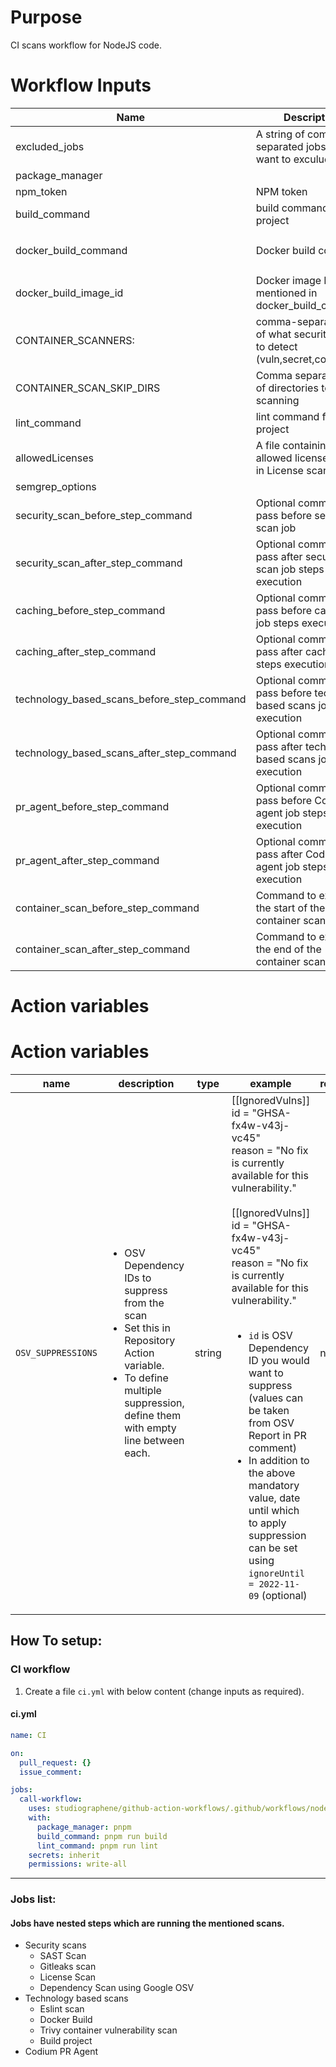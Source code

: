 # Purpose

CI scans workflow for NodeJS code.

# Workflow Inputs

| Name                                       | Description                                                                 | Required | Default                          |
| ------------------------------------------ | --------------------------------------------------------------------------- | -------- | -------------------------------- |
| excluded_jobs                              | A string of comma separated jobs that you want to exculude.                 | no       |                                  |
| package_manager                            |                                                                             | no       | npm                              |
| npm_token                                  | NPM token                                                                   | no       |                                  |
| build_command                              | build command for the project                                               | no       | `npm run build`                  |
| docker_build_command                       | Docker build command                                                        | no       | `docker build -t local:latest .` |
| docker_build_image_id                      | Docker image ID as mentioned in docker_build_command                        | no       | `local:latest`                   |
| CONTAINER_SCANNERS:                        | comma-separated list of what security issues to detect (vuln,secret,config) | no       | `vuln`                           |
| CONTAINER_SCAN_SKIP_DIRS                   | Comma separated list of directories to skip scanning                        | no       |                                  |
| lint_command                               | lint command for the project                                                | no       | `npm run lint`                   |
| allowedLicenses                            | A file containing allowed licenses name in License scan finding             | no       |                                  |
| semgrep_options                            |                                                                             | no       |                                  |
| security_scan_before_step_command          | Optional commands to pass before secuirty scan job                          | no       |                                  |
| security_scan_after_step_command           | Optional commands to pass after secuirty scan job steps execution           | no       |                                  |
| caching_before_step_command                | Optional commands to pass before caching job steps execution                | no       |                                  |
| caching_after_step_command                 | Optional commands to pass after caching job steps execution                 | no       |                                  |
| technology_based_scans_before_step_command | Optional commands to pass before techology based scans job steps execution  | no       |                                  |
| technology_based_scans_after_step_command  | Optional commands to pass after techology based scans job steps execution   | no       |                                  |
| pr_agent_before_step_command               | Optional commands to pass before Codium PR agent job steps execution        | no       |                                  |
| pr_agent_after_step_command                | Optional commands to pass after Codium PR agent job steps execution         | no       |                                  |
| container_scan_before_step_command         | Command to execute at the start of the container scan                       | no       |                                  |
| container_scan_after_step_command          | Command to execute at the end of the container scan                         | no       |                                  |

# Action variables

# Action variables

| name | description | type | example | required | default |
| --- | --- | --- | --- | --- | --- |
| `OSV_SUPPRESSIONS` | <ul><li>OSV Dependency IDs to suppress from the scan</li><li>Set this in Repository Action variable.</li><li>To define multiple suppression, define them with empty line between each.</ul> | string |[[IgnoredVulns]]<br>id = "GHSA-fx4w-v43j-vc45"<br>reason = "No fix is currently available for this vulnerability."<br><br>[[IgnoredVulns]]<br>id = "GHSA-fx4w-v43j-vc45"<br>reason = "No fix is currently available for this vulnerability."<br><br><ul><li>`id` is OSV Dependency ID you would want to suppress (values can be taken from OSV Report in PR comment)</li><li>In addition to the above mandatory value, date until which to apply suppression can be set using `ignoreUntil = 2022-11-09` (optional)</li></ul>| no | - |

## How To setup:

### CI workflow

1. Create a file `ci.yml` with below content (change inputs as required).

#### ci.yml

```yaml
name: CI

on:
  pull_request: {}
  issue_comment:

jobs:
  call-workflow:
    uses: studiographene/github-action-workflows/.github/workflows/nodejs-ci.yml@master # if you want alternatively pin to tag version version
    with:
      package_manager: pnpm
      build_command: pnpm run build
      lint_command: pnpm run lint
    secrets: inherit
    permissions: write-all
```

---

### Jobs list:

#### Jobs have nested steps which are running the mentioned scans.

- Security scans
  - SAST Scan
  - Gitleaks scan
  - License Scan
  - Dependency Scan using Google OSV
- Technology based scans
  - Eslint scan
  - Docker Build
  - Trivy container vulnerability scan
  - Build project
- Codium PR Agent
